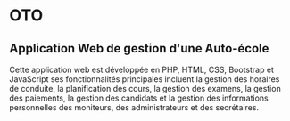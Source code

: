 # OTO
## Application Web de gestion d'une Auto-école
Cette application web est développée en PHP, HTML,
CSS, Bootstrap et JavaScript ses fonctionnalités
principales incluent la gestion des horaires de conduite,
la planification des cours, la gestion des examens, la
gestion des paiements, la gestion des candidats et la gestion des
informations personnelles des moniteurs, des
administrateurs et des secrétaires.
